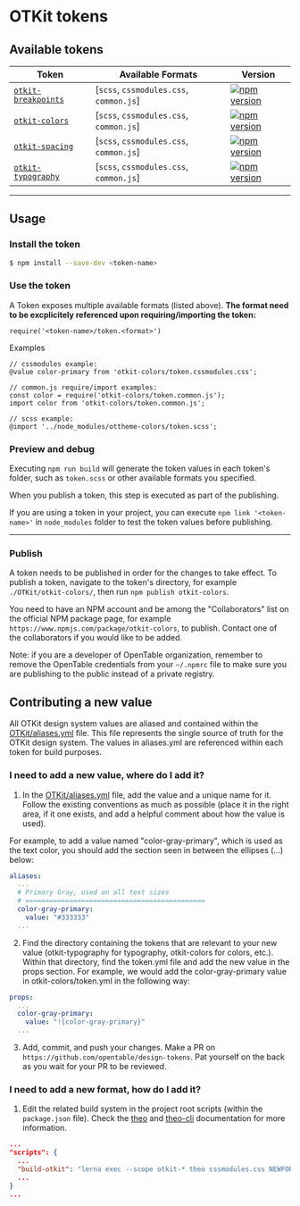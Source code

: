 # OTKit tokens

## Available tokens

| Token | Available Formats | Version |
|--------|-------|-------|
| [`otkit-breakpoints`](/OTKit/otkit-breakpoints) | [`scss`, `cssmodules.css`, `common.js`] | [![npm version](https://badge.fury.io/js/otkit-breakpoints.svg)](http://badge.fury.io/js/otkit-breakpoints) |
| [`otkit-colors`](/OTKit/otkit-colors) | [`scss`, `cssmodules.css`, `common.js`] | [![npm version](https://badge.fury.io/js/otkit-colors.svg)](http://badge.fury.io/js/otkit-colors) |
| [`otkit-spacing`](/OTKit/otkit-spacing) | [`scss`, `cssmodules.css`, `common.js`] | [![npm version](https://badge.fury.io/js/otkit-spacing.svg)](http://badge.fury.io/js/otkit-spacing) |
| [`otkit-typography`](/OTKit/otkit-typography) | [`scss`, `cssmodules.css`, `common.js`] | [![npm version](https://badge.fury.io/js/otkit-typography.svg)](http://badge.fury.io/js/otkit-typography) |

***

## Usage

### Install the token

```bash
$ npm install --save-dev <token-name>
```

### Use the token

A Token exposes multiple available formats (listed above). **The format need to be excplicitely referenced upon requiring/importing the token:**

```
require('<token-name>/token.<format>')
```

Examples
```
// cssmodules example:
@value color-primary from 'otkit-colors/token.cssmodules.css';

// common.js require/import examples:
const color = require('otkit-colors/token.common.js');
import color from 'otkit-colors/token.common.js';

// scss example:
@import '../node_modules/ottheme-colors/token.scss';
```

### Preview and debug

Executing `npm run build` will generate the token values in each token's folder, such as `token.scss` or other available formats you specified.

When you publish a token, this step is executed as part of the publishing.

If you are using a token in your project, you can execute `npm link '<token-name>'` in `node_modules` folder to test the token values before publishing.

***

### Publish

A token needs to be published in order for the changes to take effect. To publish a token, navigate to the token's directory, for example `./OTKit/otkit-colors/`, then run `npm publish otkit-colors`.

You need to have an NPM account and be among the "Collaborators" list on the official NPM package page, for example  `https://www.npmjs.com/package/otkit-colors`, to publish. Contact one of the collaborators if you would like to be added.

Note: if you are a developer of OpenTable organization, remember to remove the OpenTable credentials from your `~/.npmrc` file to make sure you are publishing to the public instead of a private registry.



## Contributing a new value

All OTKit design system values are aliased and contained within the [OTKit/aliases.yml](/aliases/yml) file. This file represents the single source of truth for the OTKit design system. The values in aliases.yml are referenced within each token for build purposes.

### I need to add a new value, where do I add it?

1. In the [OTKit/aliases.yml](/aliases/yml) file, add the value and a unique name for it. Follow the existing conventions as much as possible (place it in the right area, if it one exists, and add a helpful comment about how the value is used). 

For example, to add a value named "color-gray-primary", which is used as the text color, you should add the section seen in between the ellipses (...) below:

```yml
aliases:
  ...
  # Primary Gray, used on all text sizes
  # =============================================
  color-gray-primary:
    value: "#333333"
  ...
```
2. Find the directory containing the tokens that are relevant to your new value (otkit-typography for typography, otkit-colors for colors, etc.). Within that directory, find the token.yml file and add the new value in the props section. For example, we would add the color-gray-primary value in otkit-colors/token.yml in the following way:

```yml
props:
  ...
  color-gray-primary:
    value: "!{color-gray-primary}"
  ...  
```
3. Add, commit, and push your changes. Make a PR on `https://github.com/opentable/design-tokens`. Pat yourself on the back as you wait for your PR to be reviewed.

### I need to add a new format, how do I add it?

1. Edit the related build system in the project root scripts (within the `package.json` file). Check the [theo](https://github.com/salesforce-ux/theo#available-formats) and [theo-cli](https://github.com/salesforce-ux/theo/blob/master/CLI.md) documentation for more information.

```json
...
"scripts": {
  ...
  "build-otkit": "lerna exec --scope otkit-* theo cssmodules.css NEWFORMAT",
  ...
}
...
```
